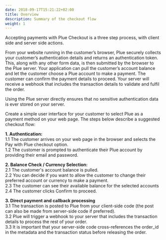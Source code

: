 ```yaml
---
date: 2018-09-17T15:21:22+02:00
title: Overview
description: Summary of the checkout flow
weight: 1
---
```


Accepting payments with Plue Checkout is a three step process, with client side and server side actions.

From your website running in the customer’s browser, Plue securely collects your customer’s authentication details and returns an authentication token. This, along with any other form data, is then submitted by the browser to the Plue server.
Your application can pull the customer’s account balance and let the customer choose a Plue account to make a payment. The customer can confirm the payment details to proceed.
Your server will receive a webhook that includes the transaction details to validate and fulfil the order.

Using the Plue server directly ensures that no sensitive authentication data is ever stored on your server.

Create a simple user interface for your customer to select Plue as a payment method on your web page. The steps below describe a suggested checkout flow:


**1. Authentication:**  
1.1 The customer arrives on your web page in the browser and selects the Pay with Plue checkout option.  
1.2 The customer is prompted to authenticate their Plue account by providing their email and password.  

**2. Balance Check / Currency Selection:**  
2.1 The customer's account balance is pulled.  
2.2 You can decide if you want to allow the customer to change their preferred account or currency to make a payment.  
2.3 The customer can see their available balance for the selected accounts 
2.4 The customer clicks Confirm to proceed.  

**3. Direct payment and callback processing**  
3.1 The transaction is posted to Plue from your client-side code (the post can also be made from server-side code if preferred).  
3.2 Plue will trigger a webhook to your server that includes the transaction details to process the rest of your order.  
3.3 It is important that your server-side code cross-references the order_id in the metadata and the transaction status before releasing the order.  





